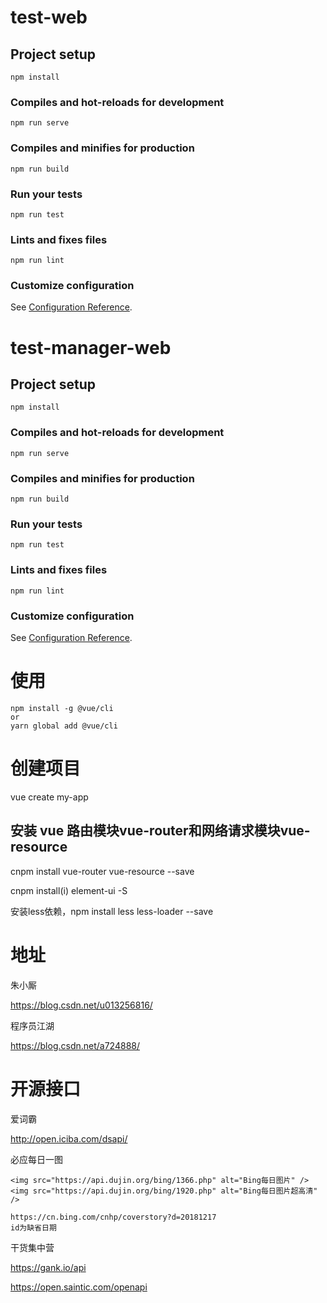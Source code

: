 # test-web

## Project setup
```
npm install
```

### Compiles and hot-reloads for development
```
npm run serve
```

### Compiles and minifies for production
```
npm run build
```

### Run your tests
```
npm run test
```

### Lints and fixes files
```
npm run lint
```

### Customize configuration
See [Configuration Reference](https://cli.vuejs.org/config/).

# test-manager-web

## Project setup
```
npm install
```

### Compiles and hot-reloads for development
```
npm run serve
```

### Compiles and minifies for production
```
npm run build
```

### Run your tests
```
npm run test
```

### Lints and fixes files
```
npm run lint
```

### Customize configuration
See [Configuration Reference](https://cli.vuejs.org/config/).

# 使用
```shell
npm install -g @vue/cli
or
yarn global add @vue/cli
```
# 创建项目
vue create my-app

## 安装 vue 路由模块vue-router和网络请求模块vue-resource
cnpm install vue-router vue-resource --save

cnpm install(i) element-ui -S

安装less依赖，npm install less less-loader --save

# 地址 #

朱小厮

https://blog.csdn.net/u013256816/

程序员江湖

https://blog.csdn.net/a724888/





# 开源接口

爱词霸

http://open.iciba.com/dsapi/

必应每日一图
```
<img src="https://api.dujin.org/bing/1366.php" alt="Bing每日图片" />
<img src="https://api.dujin.org/bing/1920.php" alt="Bing每日图片超高清" />

https://cn.bing.com/cnhp/coverstory?d=20181217
id为缺省日期
```
干货集中营

https://gank.io/api

https://open.saintic.com/openapi
